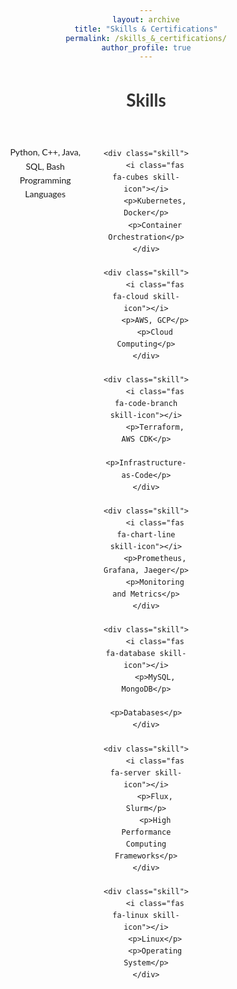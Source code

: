 ```yaml
---
layout: archive
title: "Skills & Certifications"
permalink: /skills_&_certifications/
author_profile: true
---
```


<html lang="en">
<head>
    <meta charset="UTF-8">
    <meta name="viewport" content="width=device-width, initial-scale=1.0">
    <link href="https://cdnjs.cloudflare.com/ajax/libs/font-awesome/6.0.0-beta3/css/all.min.css" rel="stylesheet">
    <style>
        body {
            font-family: 'Lato', Arial, sans-serif;
            line-height: 1.6;
            margin: 0 15px;
            text-align: center;
        }
        h1 {
            font-size: 28px;
            margin-bottom: 20px;
            color: #333;
        }
        .skills-section {
            display: grid;
            grid-template-columns: repeat(3, 1fr);
            gap: 20px;
            padding: 20px;
            justify-items: center;
        }
        .skill {
            display: flex;
            flex-direction: column;
            align-items: center;
        }
        .skill-icon {
            font-size: 40px;
            margin-bottom: 10px;
            color: #1a0dab;
        }
        p {
            text-align: center;
            margin: 0;
        }
    </style>
</head>
<body>

<h1>Skills</h1>

<div class="skills-section">
    <div class="skill">
        <i class="fas fa-code skill-icon"></i>
        <p>Python, C++, Java, SQL, Bash</p>
        <p>Programming Languages</p>
    </div>
    
    <div class="skill">
        <i class="fas fa-cubes skill-icon"></i>
        <p>Kubernetes, Docker</p>
        <p>Container Orchestration</p>
    </div>

    <div class="skill">
        <i class="fas fa-cloud skill-icon"></i>
        <p>AWS, GCP</p>
        <p>Cloud Computing</p>
    </div>

    <div class="skill">
        <i class="fas fa-code-branch skill-icon"></i>
        <p>Terraform, AWS CDK</p>
        <p>Infrastructure-as-Code</p>
    </div>

    <div class="skill">
        <i class="fas fa-chart-line skill-icon"></i>
        <p>Prometheus, Grafana, Jaeger</p>
        <p>Monitoring and Metrics</p>
    </div>

    <div class="skill">
        <i class="fas fa-database skill-icon"></i>
        <p>MySQL, MongoDB</p>
        <p>Databases</p>
    </div>

    <div class="skill">
        <i class="fas fa-server skill-icon"></i>
        <p>Flux, Slurm</p>
        <p>High Performance Computing Frameworks</p>
    </div>

    <div class="skill">
        <i class="fas fa-linux skill-icon"></i>
        <p>Linux</p>
        <p>Operating System</p>
    </div>
</div>

</body>
</html>
